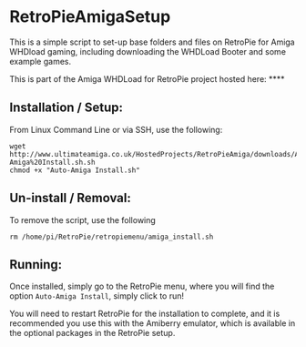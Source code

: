 # RetroPieAmigaSetup

This is a simple script to set-up base folders and files on RetroPie for Amiga WHDload gaming, including downloading the WHDLoad Booter and some example games. 

This is part of the Amiga WHDLoad for RetroPie project hosted here: ****


## Installation / Setup:

From Linux Command Line or via SSH, use the following:

```cd /home/pi/RetroPie/retropiemenu/ 
wget http://www.ultimateamiga.co.uk/HostedProjects/RetroPieAmiga/downloads/Auto-Amiga%20Install.sh.sh 
chmod +x "Auto-Amiga Install.sh"
```

## Un-install / Removal:

To remove the script, use the following
```cd /home/pi/RetroPie/retropiemenu/
rm /home/pi/RetroPie/retropiemenu/amiga_install.sh
```

## Running:
Once installed, simply go to the RetroPie menu, where you will find the option `Auto-Amiga Install`, simply click to run!

You will need to restart RetroPie for the installation to complete, and it is recommended you use this with the Amiberry emulator, which is available in the optional packages in the RetroPie setup.
